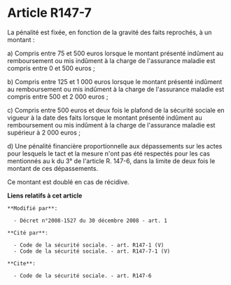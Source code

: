 # Article R147-7

La pénalité est fixée, en fonction de la gravité des faits reprochés, à un montant : 

a) Compris entre 75 et 500 euros lorsque le montant présenté indûment au remboursement ou mis indûment à la charge de
l'assurance maladie est compris entre 0 et 500 euros ; 

b) Compris entre 125 et 1 000 euros lorsque le montant présenté indûment au remboursement ou mis indûment à la charge de
l'assurance maladie est compris entre 500 et 2 000 euros ; 

c) Compris entre 500 euros et deux fois le plafond de la sécurité sociale en vigueur à la date des faits lorsque le montant
présenté indûment au remboursement ou mis indûment à la charge de l'assurance maladie est supérieur à 2 000 euros ; 

d) Une pénalité financière proportionnelle aux dépassements sur les actes pour lesquels le tact et la mesure n'ont pas été
respectés pour les cas mentionnés au k du 3° de l'article R. 147-6, dans la limite de deux fois le montant de ces
dépassements. 

Ce montant est doublé en cas de récidive.

**Liens relatifs à cet article**

	**Modifié par**:

	  - Décret n°2008-1527 du 30 décembre 2008 - art. 1

	**Cité par**:

	  - Code de la sécurité sociale. - art. R147-1 (V)
	  - Code de la sécurité sociale. - art. R147-7-1 (V)

	**Cite**:

	  - Code de la sécurité sociale. - art. R147-6
